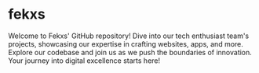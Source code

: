 # fekxs
Welcome to Fekxs' GitHub repository! Dive into our tech enthusiast team's projects, showcasing our expertise in crafting websites, apps, and more. Explore our codebase and join us as we push the boundaries of innovation. Your journey into digital excellence starts here!
